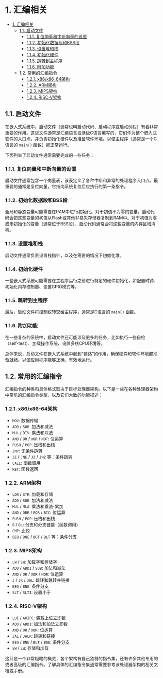 # 1. 汇编相关

- [1. 汇编相关](#1-汇编相关)
  - [1.1. 启动文件](#11-启动文件)
    - [1.1.1. 复位向量和中断向量的设置](#111-复位向量和中断向量的设置)
    - [1.1.2. 初始化数据段和BSS段](#112-初始化数据段和bss段)
    - [1.1.3. 设置堆和栈](#113-设置堆和栈)
    - [1.1.4. 初始化硬件](#114-初始化硬件)
    - [1.1.5. 跳转到主程序](#115-跳转到主程序)
    - [1.1.6. 附加功能](#116-附加功能)
  - [1.2. 常用的汇编指令](#12-常用的汇编指令)
    - [1.2.1. x86/x86-64架构](#121-x86x86-64架构)
    - [1.2.2. ARM架构](#122-arm架构)
    - [1.2.3. MIPS架构](#123-mips架构)
    - [1.2.4. RISC-V架构](#124-risc-v架构)

## 1.1. 启动文件
在嵌入式系统中，启动文件（通常也叫启动代码、启动程序或启动例程）有着非常重要的作用。这些文件通常是汇编语言或低级C语言编写的，它们作为整个嵌入式软件的入口点，并负责初始化硬件以及准备软件环境，以便主程序（通常是一个C语言的 `main()` 函数）能正常运行。

下面列举了启动文件通常需要完成的一些任务：

### 1.1.1. 复位向量和中断向量的设置
启动文件通常包含一个向量表，该表定义了各种中断和异常的处理程序入口点。最重要的通常是复位向量，它指向系统复位后应执行的第一条指令。

### 1.1.2. 初始化数据段和BSS段
全局和静态变量可能需要在RAM中进行初始化。对于初值不为零的变量，启动代码会把这些变量的初值从Flash或其他非易失存储器复制到RAM中。对于初值为零或未初始化的变量（通常位于BSS段），启动代码通常会将这些变量的内存区域清零。

### 1.1.3. 设置堆和栈
启动文件通常负责设置栈指针，以及在需要的情况下初始化堆。

### 1.1.4. 初始化硬件
一些嵌入式系统可能需要在主程序运行之前进行特定的硬件初始化，如配置时钟、初始化内存控制器、设置GPIO模式等。

### 1.1.5. 跳转到主程序
最后，启动文件将控制权转交给主程序，通常是C语言的 `main()` 函数。

### 1.1.6. 附加功能
在一些复杂的系统中，启动文件还可能涉及更多的任务，比如执行一些自检（self-test）、加载操作系统、设置多核CPU环境等。

总体来说，启动文件在嵌入式系统中起到“铺路”的作用，确保硬件和软件环境都准备就绪，以便应用程序能够正确、有效地运行。

## 1.2. 常用的汇编指令
汇编指令的种类和具体格式取决于目标处理器架构。以下是一些在各种处理器架构中常见的汇编指令类型，以及它们大致的功能描述：

### 1.2.1. x86/x86-64架构

- `MOV`: 数据传输
- `ADD` / `SUB`: 加法和减法
- `MUL` / `DIV`: 乘法和除法
- `AND` / `OR` / `XOR` / `NOT`: 位运算
- `PUSH` / `POP`: 压栈和出栈
- `JMP`: 无条件跳转
- `JE` / `JNE` / `JZ` / `JNZ` 等：条件跳转
- `CALL`: 函数调用
- `RET`: 函数返回

### 1.2.2. ARM架构

- `LDR` / `STR`: 加载和存储
- `ADD` / `SUB`: 加法和减法
- `MUL` / `MLA`: 乘法和乘法-累加
- `AND` / `ORR` / `EOR` / `BIC`: 位运算
- `PUSH` / `POP`: 压栈和出栈
- `B` / `BL`: 分支和分支链接（函数调用）
- `CMP`: 比较
- `BEQ` / `BNE` / `BGT` / `BLT` 等：条件分支

### 1.2.3. MIPS架构

- `LW` / `SW`: 加载字和存储字
- `ADD` / `ADDI` / `SUB`: 加法和减法
- `AND` / `OR` / `XOR` / `NOR`: 位运算
- `J` / `JR` / `JAL`: 跳转和跳转并链接
- `BEQ` / `BNE`: 条件分支
- `SLT` / `SLTI`: 设置小于

### 1.2.4. RISC-V架构

- `LUI` / `AUIPC`: 装载上位立即数
- `ADD` / `ADDI`: 加法和加法立即数
- `AND` / `OR` / `XOR`: 位运算
- `JAL` / `JALR`: 跳转和链接
- `BEQ` / `BNE` / `BLT` / `BGE`: 条件分支
- `SW` / `LW`: 存储和加载

这只是一个非常粗略的概览，各个架构有自己独特的指令集，还有许多其他专用的或者高级的汇编指令。了解具体的汇编指令集通常需要参考该处理器架构的相关文档或手册。

